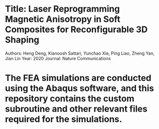 # Title: Laser Reprogramming Magnetic Anisotropy in Soft Composites for Reconfigurable 3D Shaping
Authors: Heng Deng, Kianoosh Sattari, Yunchao Xie, Ping Liao, Zheng Yan, Jian Lin
Year: 2020
Journal: Nature Communications

# The FEA simulations are conducted using the Abaqus software, and this repository contains the custom subroutine and other relevant files required for the simulations.

